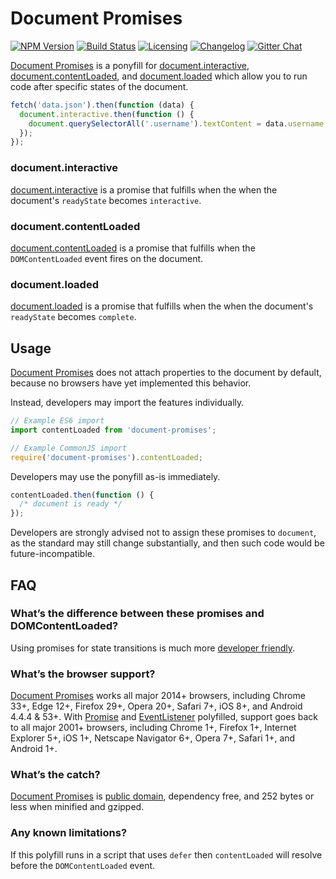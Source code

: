 # Document Promises

[![NPM Version][npm-img]][npm-url]
[![Build Status][cli-img]][cli-url]
[![Licensing][lic-image]][lic-url]
[![Changelog][log-image]][log-url]
[![Gitter Chat][git-image]][git-url]

[Document Promises] is a ponyfill for [document.interactive], [document.contentLoaded], and [document.loaded] which allow you to run code after specific states of the document.

```js
fetch('data.json').then(function (data) {
  document.interactive.then(function () {
    document.querySelectorAll('.username').textContent = data.username;
  });
});
```

### document.interactive

[document.interactive] is a promise that fulfills when the when the document's `readyState` becomes `interactive`.

### document.contentLoaded

[document.contentLoaded] is a promise that fulfills when the `DOMContentLoaded` event fires on the document.

### document.loaded

[document.loaded] is a promise that fulfills when the when the document's `readyState` becomes `complete`.

## Usage

[Document Promises] does not attach properties to the document by default, because no browsers have yet implemented this behavior.

Instead, developers may import the features individually.

```js
// Example ES6 import
import contentLoaded from 'document-promises';

// Example CommonJS import
require('document-promises').contentLoaded;
```

Developers may use the ponyfill as-is immediately.

```js
contentLoaded.then(function () {
  /* document is ready */
});
```

Developers are strongly advised not to assign these promises to `document`, as the standard may still change substantially, and then such code would be future-incompatible.

## FAQ

### What’s the difference between these promises and DOMContentLoaded?

Using promises for state transitions is much more [developer friendly].

### What’s the browser support?

[Document Promises] works all major 2014+ browsers, including Chrome 33+, Edge 12+, Firefox 29+, Opera 20+, Safari 7+, iOS 8+, and Android 4.4.4 & 53+. With [Promise] and [EventListener] polyfilled, support goes back to all major 2001+ browsers, including Chrome 1+, Firefox 1+, Internet Explorer 5+, iOS 1+, Netscape Navigator 6+, Opera 7+, Safari 1+, and Android 1+.

### What’s the catch?

[Document Promises] is [public domain], dependency free, and 252 bytes or less when minified and gzipped.

### Any known limitations?

If this polyfill runs in a script that uses `defer` then `contentLoaded` will resolve before the `DOMContentLoaded` event.

[Document Promises]: https://github.com/jonathantneal/document-promises

[document.interactive]: https://html.spec.whatwg.org/multipage/dom.html#dom-document-interactive
[document.contentLoaded]: https://html.spec.whatwg.org/multipage/dom.html#dom-document-contentLoaded
[document.loaded]: https://html.spec.whatwg.org/multipage/dom.html#dom-document-loaded

[developer friendly]: https://github.com/whatwg/html/issues/127#issuecomment-139176295

[Promise]: https://github.com/ysmood/yaku
[EventListener]: https://github.com/jonathantneal/EventListener
[public domain]: LICENSE.md

[npm-url]: https://www.npmjs.com/package/document-promises
[npm-img]: https://img.shields.io/npm/v/document-promises.svg?style=flat-square
[cli-url]: https://travis-ci.org/jonathantneal/document-promises
[cli-img]: https://img.shields.io/travis/jonathantneal/document-promises.svg?style=flat-square
[lic-url]: LICENSE.md
[lic-image]: https://img.shields.io/npm/l/document-promises.svg?style=flat-square
[log-url]: CHANGELOG.md
[log-image]: https://img.shields.io/badge/changelog-md-blue.svg?style=flat-square
[git-url]: https://gitter.im/jonathantneal/document-promises
[git-image]: https://img.shields.io/badge/chat-gitter-blue.svg?style=flat-square

